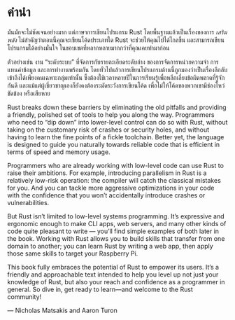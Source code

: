 # คำนำ

มันมักจะไม่ชัดเจนอย่างมาก แต่ภาษาการเขียนโปรแกรม Rust โดยพื้นฐานแล้วเป็นเรื่องของการ *เสริมพลัง*
ไม่สำคัญว่าตอนนี้คุณจะเขียนโค้ดประเภทใด Rust จะช่วยให้คุณไปได้ไกลขึ้น
และสามารถเขียนโปรแกรมได้อย่างมั่นใจ
ในขอบเขตที่หลากหลายมากกว่าที่คุณเคยทำมาก่อน

ตัวอย่างเช่น งาน “ระดับระบบ” ที่จัดการกับรายละเอียดระดับล่าง ของการจัดการหน่วยความจำ การแทนค่าข้อมูล และการทำงานพร้อมกัน โดยทั่วไปแล้วการเขียนโปรแกรมด้านนี้ถูกมองว่าเป็นเรื่องลึกลับ
เข้าถึงได้เพียงคนเฉพาะกลุ่มเท่านั้น ซึ้งต้องใช้เวลาหลายปีในการเรียนรู้เพื่อหลีกเลี่ยงข้อผิดพลาดที่รู้จักกันดี
และแม้แต่ผู้เชี่ยวชาญเองก็ยังคงต้องระมัดระวังการเขียนโค้ด เพื่อไม่ให้โค้ดของพวกเขามีช่องโหว่ ขัดข้อง หรือเสียหาย

Rust breaks down these barriers by eliminating the old pitfalls and providing a
friendly, polished set of tools to help you along the way. Programmers who need
to “dip down” into lower-level control can do so with Rust, without taking on
the customary risk of crashes or security holes, and without having to learn
the fine points of a fickle toolchain. Better yet, the language is designed to
guide you naturally towards reliable code that is efficient in terms of speed
and memory usage.

Programmers who are already working with low-level code can use Rust to raise
their ambitions. For example, introducing parallelism in Rust is a relatively
low-risk operation: the compiler will catch the classical mistakes for you. And
you can tackle more aggressive optimizations in your code with the confidence
that you won’t accidentally introduce crashes or vulnerabilities.

But Rust isn’t limited to low-level systems programming. It’s expressive and
ergonomic enough to make CLI apps, web servers, and many other kinds of code
quite pleasant to write — you’ll find simple examples of both later in the
book. Working with Rust allows you to build skills that transfer from one
domain to another; you can learn Rust by writing a web app, then apply those
same skills to target your Raspberry Pi.

This book fully embraces the potential of Rust to empower its users. It’s a
friendly and approachable text intended to help you level up not just your
knowledge of Rust, but also your reach and confidence as a programmer in
general. So dive in, get ready to learn—and welcome to the Rust community!

— Nicholas Matsakis and Aaron Turon
